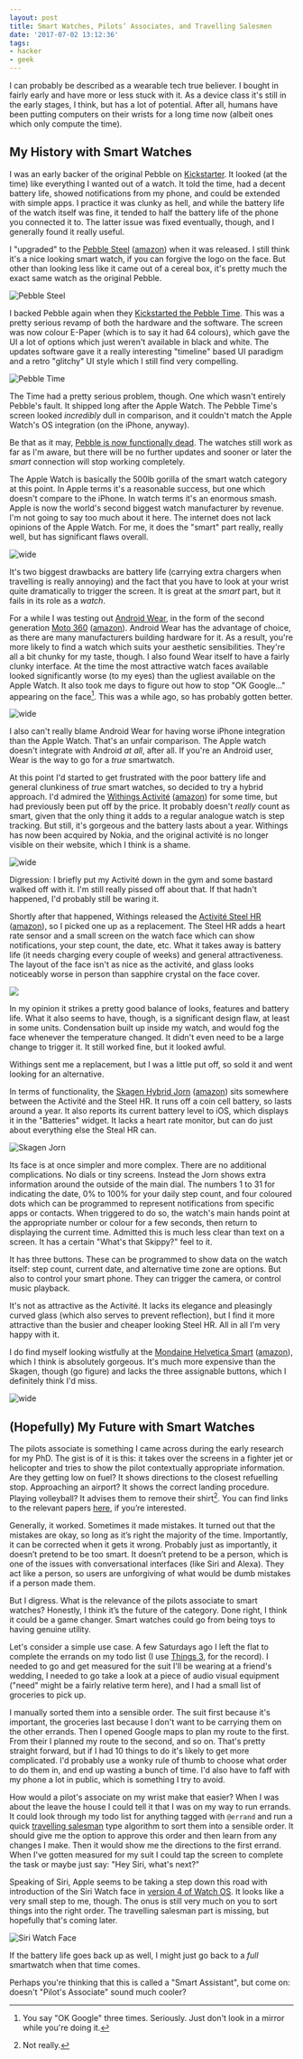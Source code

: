 ```yaml
---
layout: post
title: Smart Watches, Pilots’ Associates, and Travelling Salesmen
date: '2017-07-02 13:12:36'
tags:
- hacker
- geek
---
```


I can probably be described as a wearable tech true believer. I bought in fairly early and have more or less stuck with it. As a device class it's still in the early stages, I think, but has a lot of potential. After all, humans have been putting computers on their wrists for a long time now (albeit ones which only compute the time).

## My History with Smart Watches 

I was an early backer of the original Pebble on [Kickstarter]. It looked (at the time) like everything I wanted out of a watch. It told the time, had a decent battery life, showed notifications from my phone, and could be extended with simple apps. I practice it was clunky as hell, and while the battery life of the watch itself was fine, it tended to half the battery life of the phone you connected it to. The latter issue was fixed eventually, though, and I generally found it really useful.

[Kickstarter]: https://www.kickstarter.com/projects/597507018/pebble-e-paper-watch-for-iphone-and-android/posts

I "upgraded" to the [Pebble Steel] \([amazon](http://amzn.to/2t5jedj)) when it was released. I still think it's a nice looking smart watch, if you can forgive the logo on the face. But other than looking less like it came out of a cereal box, it's pretty much the exact same watch as the original Pebble.

[Pebble Steel]: http://www.expertreviews.co.uk/pebble/pebble-steel

![Pebble Steel](http://images.harveynick.com/2017-07-02-smart-watches-and-pilots-associents_pebble_steel.jpg)

I backed Pebble again when they [Kickstarted the Pebble Time]. This was a pretty serious revamp of both the hardware and the software. The screen was now colour E-Paper (which is to say it had 64 colours), which gave the UI a lot of options which just weren't available in black and white. The updates software gave it a really interesting "timeline" based UI paradigm and a retro "glitchy" UI style which I still find very compelling.  

[Kickstarted the Pebble Time]: https://www.kickstarter.com/projects/getpebble/pebble-time-awesome-smartwatch-no-compromises

![Pebble Time](http://images.harveynick.com/2017-07-02-smart-watches-and-pilots-associates_pebble_time.jpg)

The Time had a pretty serious problem, though. One which wasn't entirely Pebble's fault. It shipped long after the Apple Watch. The Pebble Time's screen looked *incredibly* dull in comparison, and it couldn't match the Apple Watch's OS integration (on the iPhone, anyway).

Be that as it may, [Pebble is now functionally dead]. The watches still work as far as I'm aware, but there will be no further updates and sooner or later the *smart* connection will stop working completely.

[Pebble is now functionally dead]: https://blog.getpebble.com/2016/12/07/fitbit/

The Apple Watch is basically the 500lb gorilla of the smart watch category at this point. In Apple terms it's a reasonable success, but one which doesn't compare to the iPhone. In watch terms it's an enormous smash. Apple is now the world's second biggest watch manufacturer by revenue. I'm not going to say too much about it here. The internet does not lack opinions of the Apple Watch. For me, it does the "smart" part really, really well, but has significant flaws overall.

![wide](http://images.harveynick.com/2017-07-02-smart-watches-and-pilots-associates_apple_watch.jpg)

It's two biggest drawbacks are battery life (carrying extra chargers when travelling is really annoying) and the fact that you have to look at your wrist quite dramatically to trigger the screen. It is great at the *smart* part, but it fails in its role as a *watch*.

For a while I was testing out [Android Wear], in the form of the second generation [Moto 360] \([amazon](http://amzn.to/2t5gJaP)). Android Wear has the advantage of choice, as there are many manufacturers building hardware for it. As a result, you're more likely to find a watch which suits your aesthetic sensibilities. They're all a bit chunky for my taste, though. I also found Wear itself to have a fairly clunky interface. At the time the most attractive watch faces available looked significantly worse (to my eyes) than the ugliest available on the Apple Watch. It also took me days to figure out how to stop "OK Google…" appearing on the face[^1]. This was a while ago, so has probably gotten better.

[Android Wear]: https://www.android.com/intl/en_uk/wear/
[Moto 360]: https://www.motorola.com/us/products/moto-360

![wide](http://images.harveynick.com/2017-07-02-smart-watches-and-pilots-associates_moto_360.jpg)

I also can't really blame Android Wear for having worse iPhone integration than the Apple Watch. That's an unfair comparison. The Apple watch doesn't integrate with Android *at all*, after all. If you're an Android user, Wear is the way to go for a *true* smartwatch.

At this point I'd started to get frustrated with the poor battery life and general clunkiness of *true* smart watches, so decided to try a hybrid approach. I'd admired the [Withings Activité] \([amazon](http://amzn.to/2t5qaY0)) for some time, but had previously been put off by the price. It probably doesn't *really* count as smart, given that the only thing it adds to a regular analogue watch is step tracking. But still, it's gorgeous and the battery lasts about a year. Withings has now been acquired by Nokia, and the original activité is no longer visible on their website, which I think is a shame.

[Withings Activité]: http://www.trustedreviews.com/withings-activite-review

![wide](http://images.harveynick.com/2017-07-02-smart-watches-and-pilots-associates_withings_activite.jpg)

Digression: I briefly put my Activité down in the gym and some bastard walked off with it. I'm still really pissed off about that. If that hadn't happened, I'd probably still be waring it. 

Shortly after that happened, Withings released the [Activité Steel HR] \([amazon](http://amzn.to/2t5vgn0)), so I picked one up as a replacement. The Steel HR adds a heart rate sensor and a small screen on the watch face which can show notifications, your step count, the date, etc. What it takes away is battery life (it needs charging every couple of weeks) and general attractiveness. The layout of the face isn't as nice as the activité, and glass looks noticeably worse in person than sapphire crystal on the face cover.

[Activité Steel HR]: https://health.nokia.com/gb/en/steel-hr?btmsg&

![](http://images.harveynick.com/2017-07-02-smart-watches-and-pilots-associates_withings_steel_hr.jpg)

In my opinion it strikes a pretty good balance of looks, features and battery life. What it also seems to have, though, is a significant design flaw, at least in some units. Condensation built up inside my watch, and would fog the face whenever the temperature changed. It didn't even need to be a large change to trigger it. It still worked fine, but it looked awful.

Withings sent me a replacement, but I was a little put off, so sold it and went looking for an alternative.

In terms of functionality, the [Skagen Hybrid Jorn] \([amazon](http://amzn.to/2sfAZ6I)) sits somewhere between the Activité and the Steel HR. It runs off a coin cell battery, so lasts around a year. It also reports its current battery level to iOS, which displays it in the "Batteries" widget. It lacks a heart rate monitor, but can do just about everything else the Steal HR can.

[Skagen Hybrid Jorn]: http://www.skagen.com/gb/en/wearables/jorn-connected-leather-hybrid-smartwatch-pdpskt1200p.html?referer=productlisting

![Skagen Jorn](http://images.harveynick.com/2017-07-02-smart-watches-and-pilots-associates_jorn.jpg)

Its face is at once simpler and more complex. There are no additional complications. No dials or tiny screens. Instead the Jorn shows extra information around the outside of the main dial. The numbers 1 to 31 for indicating the date, 0% to 100% for your daily step count, and four coloured dots which can be programmed to represent notifications from specific apps or contacts. When triggered to do so, the watch's main hands point at the appropriate number or colour for a few seconds, then return to displaying the current time. Admitted this is much less clear than text on a screen. It has a certain "What's that Skippy?" feel to it.

It has three buttons. These can be programmed to show data on the watch itself: step count, current date, and alternative time zone are options. But also to control your smart phone. They can trigger the camera, or control music playback.

It's not as attractive as the Activité. It lacks its elegance and pleasingly curved glass (which also serves to prevent reflection), but I find it more attractive than the busier and cheaper looking Steel HR. All in all I'm very happy with it.

I do find myself looking wistfully at the [Mondaine Helvetica Smart] \([amazon](http://amzn.to/2syz0tT)), which I think is absolutely gorgeous. It's much more expensive than the Skagen, though (go figure) and lacks the three assignable buttons, which I definitely think I'd miss.

[Mondaine Helvetica Smart]: https://www.mondaine.com/watches/mondaine-helvetica/helvetica-1-smartwatch.html

![wide](http://images.harveynick.com/2017-07-02-smart-watches-and-pilots-associates_mondaine.jpg)

## (Hopefully) My Future with Smart Watches

The pilots associate is something I came across during the early research for my PhD. The gist is of it is this: it takes over the screens in a fighter jet or helicopter and tries to show the pilot contextually appropriate information. Are they getting low on fuel? It shows directions to the closest refuelling stop. Approaching an airport? It shows the correct landing procedure. Playing volleyball? It advises them to remove their shirt[^2]. You can find links to the relevant papers [here], if you’re interested.

[here]: https://scholar.google.co.uk/scholar?hl=en&q=Pilot’s+Associate&btnG=&as_sdt=1%2C5&as_sdtp=

Generally, it worked. Sometimes it made mistakes. It turned out that the mistakes are okay, so long as it’s right the majority of the time. Importantly, it can be corrected when it gets it wrong. Probably just as importantly, it doesn’t pretend to be too smart. It doesn’t pretend to be a person, which is one of the issues with conversational interfaces (like Siri and Alexa). They act like a person, so users are unforgiving of what would be dumb mistakes if a person made them.

But I digress. What is the relevance of the pilots associate to smart watches? Honestly, I think it’s the future of the category. Done right, I think it could be a game changer. Smart watches could go from being toys to having genuine utility.

Let's consider a simple use case. A few Saturdays ago I left the flat to complete the errands on my todo list (I use [Things 3], for the record). I needed to go and get measured for the suit I'll be wearing at a friend's wedding, I needed to go take a look at a piece of audio visual equipment ("need" might be a fairly relative term here), and I had a small list of groceries to pick up.

[Things 3]: https://culturedcode.com/things/

I manually sorted them into a sensible order. The suit first because it's important, the groceries last because I don't want to be carrying them on the other errands. Then I opened Google maps to plan my route to the first. From their I planned my route to the second, and so on. That's pretty straight forward, but if I had 10 things to do it's likely to get more complicated. I'd probably use a wonky rule of thumb to choose what order to do them in, and end up wasting a bunch of time. I'd also have to faff with my phone a lot in public, which is something I try to avoid.

How would a pilot's associate on my wrist make that easier? When I was about the leave the house I could tell it that I was on my way to run errands. It could look through my todo list for anything tagged with `@errand` and run a quick [travelling salesman] type algorithm to sort them into a sensible order. It should give me the option to approve this order and then learn from any changes I make. Then it would show me the directions to the first errand. When I've gotten measured for my suit I could tap the screen to complete the task or maybe just say: "Hey Siri, what's next?"

[travelling salesman]: https://en.wikipedia.org/wiki/Travelling_salesman_problem

Speaking of Siri, Apple seems to be taking a step down this road with introduction of the Siri Watch face in [version 4 of Watch OS]. It looks like a very small step to me, though. The onus is still very much on you to sort things into the right order. The travelling salesman part is missing, but hopefully that's coming later.

![Siri Watch Face](http://images.harveynick.com/2017-07-02-smart-watches-and-pilots-associates_siri_watch_face.jpg)

If the battery life goes back up as well, I might just go back to a *full* smartwatch when that time comes.

Perhaps you're thinking that this is called a "Smart Assistant", but come on: doesn't "Pilot's Associate" sound much cooler?

[version 4 of Watch OS]: https://www.apple.com/uk/watchos-preview/

[^1]: You say "OK Google" three times. Seriously. Just don't look in a mirror while you're doing it.

[^2]: Not really.